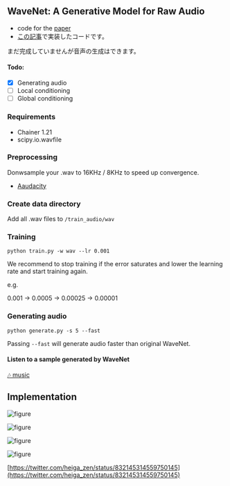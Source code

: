 ## WaveNet: A Generative Model for Raw Audio

- code for the [paper](http://arxiv.org/abs/1609.03499)
- [この記事](http://musyoku.github.io/2016/09/18/wavenet-a-generative-model-for-raw-audio/)で実装したコードです。

まだ完成していませんが音声の生成はできます。

#### Todo:
- [x] Generating audio
- [ ] Local conditioning
- [ ] Global conditioning

### Requirements

- Chainer 1.21
- scipy.io.wavfile

### Preprocessing

Donwsample your .wav to 16KHz / 8KHz to speed up convergence.

- [Aaudacity](http://www.audacityteam.org/)

### Create data directory

Add all .wav files to `/train_audio/wav`

### Training

`python train.py -w wav --lr 0.001`

We recommend to stop training if the error saturates and lower the learning rate and start training again.

e.g.

0.001 -> 0.0005 -> 0.00025 -> 0.00001

### Generating audio

`python generate.py -s 5 --fast`

Passing `--fast` will generate audio faster than original WaveNet.

#### Listen to a sample generated by WaveNet

[🎶 music](https://drive.google.com/file/d/0ByQaxyG1S5JRWUZrQkpaMTJRNFk/view)

## Implementation

![figure](https://github.com/musyoku/musyoku.github.io/blob/master/images/post/2016-09-17/arch.png?raw=true)

![figure](https://github.com/musyoku/musyoku.github.io/blob/master/images/post/2016-09-17/block.png?raw=true)

![figure](https://github.com/musyoku/musyoku.github.io/blob/master/images/post/2016-09-17/actual_data.png?raw=true)

![figure](https://pbs.twimg.com/media/C4xfueRWIAAtrwJ.png)

[https://twitter.com/heiga_zen/status/832145314559750145](https://twitter.com/heiga_zen/status/832145314559750145)